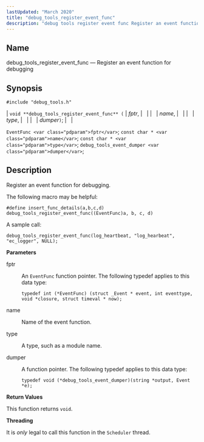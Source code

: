 ```yaml
---
lastUpdated: "March 2020"
title: "debug_tools_register_event_func"
description: "debug tools register event func Register an event function for debugging void debug tools register event func fptr name type dumper Event Func fptr const char name const char type debug tools event dumper dumper Register an event function for debugging The following macro may be helpful define insert func..."
---
```


<a name="apis.debug_tools_register_event_func"></a> 
## Name

debug_tools_register_event_func — Register an event function for debugging

## Synopsis

`#include "debug_tools.h"`

| `void **debug_tools_register_event_func** (` | <var class="pdparam">fptr</var>, |   |
|   | <var class="pdparam">name</var>, |   |
|   | <var class="pdparam">type</var>, |   |
|   | <var class="pdparam">dumper</var>`)`; |   |

`EventFunc <var class="pdparam">fptr</var>`;
`const char * <var class="pdparam">name</var>`;
`const char * <var class="pdparam">type</var>`;
`debug_tools_event_dumper <var class="pdparam">dumper</var>`;<a name="idp49783696"></a> 
## Description

Register an event function for debugging.

The following macro may be helpful:

`#define insert_func_details(a,b,c,d) debug_tools_register_event_func((EventFunc)a, b, c, d)`

A sample call:

`debug_tools_register_event_func(log_heartbeat, "log_hearbeat", "ec_logger", NULL);`

**<a name="idp49787808"></a> Parameters**

<dl class="variablelist">

<dt>fptr</dt>

<dd>

An `EventFunc` function pointer. The following typedef applies to this data type:

`typedef int (*EventFunc) (struct _Event * event, int eventtype, void *closure, struct timeval * now);`

</dd>

<dt>name</dt>

<dd>

Name of the event function.

</dd>

<dt>type</dt>

<dd>

A type, such as a module name.

</dd>

<dt>dumper</dt>

<dd>

A function pointer. The following typedef applies to this data type:

`typedef void (*debug_tools_event_dumper)(string *output, Event *e);`

</dd>

</dl>

**<a name="idp49798576"></a> Return Values**

This function returns `void`.

**<a name="idp49799936"></a> Threading**

It is *only* legal to call this function in the `Scheduler` thread.